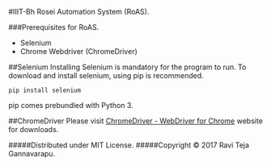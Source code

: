#IIIT-Bh Rosei Automation System (RoAS).

###Prerequisites for RoAS.
* Selenium
* Chrome Webdriver (ChromeDriver)

##Selenium
Installing Selenium is mandatory for the program to run. To download and install selenium, using pip is recommended.

`pip install selenium`

pip comes prebundled with Python 3.

##ChromeDriver
Please visit [ChromeDriver - WebDriver for Chrome](https://sites.google.com/a/chromium.org/chromedriver/) website for downloads.

#####Distributed under MIT License.
#####Copyright © 2017 Ravi Teja Gannavarapu.
